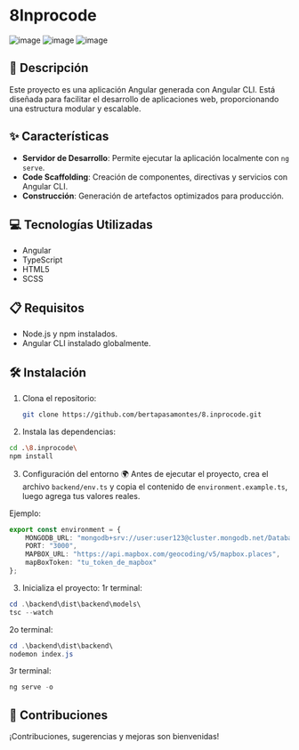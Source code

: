 # 8Inprocode
![image](https://github.com/user-attachments/assets/ea954aa4-1e80-41b8-8cd5-17cc733ad8b8)
![image](https://github.com/user-attachments/assets/fdab7d96-f593-444c-bace-4332e3706c92)
![image](https://github.com/user-attachments/assets/7cfd178a-6854-4418-b6c4-9c0aecb145ad)

## 📄 Descripción
Este proyecto es una aplicación Angular generada con Angular CLI. Está diseñada para facilitar el desarrollo de aplicaciones web, proporcionando una estructura modular y escalable.

## ✨ Características
- **Servidor de Desarrollo**: Permite ejecutar la aplicación localmente con `ng serve`.
- **Code Scaffolding**: Creación de componentes, directivas y servicios con Angular CLI.
- **Construcción**: Generación de artefactos optimizados para producción.

## 💻 Tecnologías Utilizadas
- Angular
- TypeScript
- HTML5
- SCSS

## 📋 Requisitos
- Node.js y npm instalados.
- Angular CLI instalado globalmente.

## 🛠️ Instalación
1. Clona el repositorio:
   ```bash
   git clone https://github.com/bertapasamontes/8.inprocode.git

2. Instala las dependencias:
```bash
cd .\8.inprocode\
npm install
```

3. Configuración del entorno 🌍
Antes de ejecutar el proyecto, crea el archivo `backend/env.ts` y copia el contenido de `environment.example.ts`, luego agrega tus valores reales.

Ejemplo:
```typescript
export const environment = {
    MONGODB_URL: "mongodb+srv://user:user123@cluster.mongodb.net/DatabaseMichi?retryWrites=true&w=majority&appName=Cluster0",
    PORT: "3000",
    MAPBOX_URL: "https://api.mapbox.com/geocoding/v5/mapbox.places",
    mapBoxToken: "tu_token_de_mapbox"
};
```

3. Inicializa el proyecto:
1r terminal:
```powershell
cd .\backend\dist\backend\models\
tsc --watch
```

2o terminal:
```powershell
cd .\backend\dist\backend\
nodemon index.js
```

3r terminal:
```powershell
ng serve -o
```

## 🤝 Contribuciones
¡Contribuciones, sugerencias y mejoras son bienvenidas!

